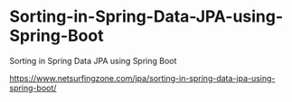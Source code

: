# Sorting-in-Spring-Data-JPA-using-Spring-Boot
Sorting in Spring Data JPA using Spring Boot

https://www.netsurfingzone.com/jpa/sorting-in-spring-data-jpa-using-spring-boot/
